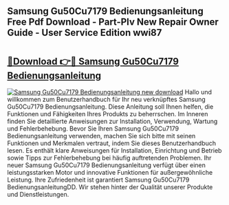## Samsung Gu50Cu7179 Bedienungsanleitung Free Pdf Download - Part-PIv New Repair Owner Guide - User Service Edition wwi87

# <h2><a href="http://df5uj1i.blite.top/?on=Samsung+Gu50Cu7179+Bedienungsanleitung">🔗Download 👉🔴 Samsung Gu50Cu7179 Bedienungsanleitung</a></h2>

[![Samsung Gu50Cu7179 Bedienungsanleitung new download](https://i.imgur.com/lujVjoI.png)](http://df5uj1i.blite.top/?on=Samsung+Gu50Cu7179+Bedienungsanleitung)
Hallo und willkommen zum Benutzerhandbuch für Ihr neu verknüpftes Samsung Gu50Cu7179 Bedienungsanleitung. Diese Anleitung soll Ihnen helfen, die Funktionen und Fähigkeiten Ihres Produkts zu beherrschen. Im Inneren finden Sie detaillierte Anweisungen zur Installation, Verwendung, Wartung und Fehlerbehebung. Bevor Sie Ihren Samsung Gu50Cu7179 Bedienungsanleitung verwenden, machen Sie sich bitte mit seinen Funktionen und Merkmalen vertraut, indem Sie dieses Benutzerhandbuch lesen. Es enthält klare Anweisungen für Installation, Einrichtung und Betrieb sowie Tipps zur Fehlerbehebung bei häufig auftretenden Problemen. Ihr neuer Samsung Gu50Cu7179 Bedienungsanleitung verfügt über einen leistungsstarken Motor und innovative Funktionen für außergewöhnliche Leistung. Ihre Zufriedenheit ist garantiert Samsung Gu50Cu7179 BedienungsanleitungDD. Wir stehen hinter der Qualität unserer Produkte und Dienstleistungen.
